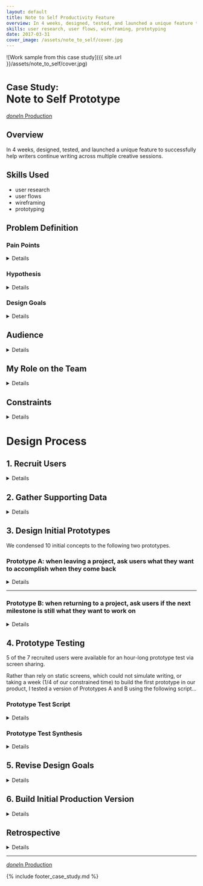 ```yaml
---
layout: default
title: Note to Self Productivity Feature
overview: In 4 weeks, designed, tested, and launched a unique feature to successfully help writers continue writing across multiple creative sessions.
skills: user research, user flows, wireframing, prototyping
date: 2017-03-31
cover_image: /assets/note_to_self/cover.jpg
---
```


![Work sample from this case study]({{ site.url }}/assets/note_to_self/cover.jpg)

# <small>Case Study:</small> <br />Note to Self Prototype

<a href="https://www.therightmargin.com/?ref=avkux" type="button" class="btn btn-success" target="_blank"><i class="material-icons">done</i>In Production</a>

## Overview

In 4 weeks, designed, tested, and launched a unique feature to successfully help writers continue writing across multiple creative sessions.

## Skills Used

* user research
* user flows
* wireframing
* prototyping

## Problem Definition

### Pain Points

<details>
  <p>Coming back to a creative writing project requires remembering:</p>

  <ul>
    <li>where you left off</li>
    <li>what you planned to do next (exemplified by order, dates, or other priority)</li>
    <li>what you wanted to do</li>
    <li>what you want to do now</li>
  </ul>
</details>

### Hypothesis

<details>
  <blockquote>
    <p>
      TheRightMargin can bridge writing sessions to help writers retain context and continue writing via a &quot;note to self&quot; prototype.
    </p>
  </blockquote>
</details>

### Design Goals

<details>

  <p>
    Within TheRightMargin's online writing product:
  </p>

  <pre><code>
1. Preserves a user’s context so they can continue working by writing or planning.
2. Does not become annoying or disruptive with repeat use.
3. Does not force the user to do work they wouldn’t normally do.

    a. Supports writer's process  
    b. Are users coming to TheRightMargin and already doing the things we’re allowing?  
    c. Or are we changing their behavior in some way?  

        - One way to gather insight: existing timer use — are users new to timers?

4. Useful with one project, more useful with more projects.
5. Useful even if user doesn’t return for some time.
6. Increases retention (though hard to prototype)
7. Unique relative to other tools

    a. Definitely writing tools  
    b. Ideally productivity tools

8. Integrates smoothly with current product and feature set

    a. Ties back to vision of goal-driven writing  
    b. Ties back to smart writing tool
  </code></pre>

</details>

## Audience

<details>

  <p>
    I hypothesized the following traits of an ideal prototype tester:
  </p>

  <ol>

    <li>
      <p>
        Writer who leaves post it notes to himself or herself around their workspace.
      </p>
      <p>
        <em>Hypothesis: Our solution should appeal most to those who&#39;ve already taken steps to solve the problem of retaining context by leaving notes to themselves, not writers who&#39;d have to be trained on both the solution and the benefits of retaining context.</em>
      </p>
    </li>

    <li>
      <p>
        Writes regularly enough to need reminders
        <strong>
          a. One project that takes longer than a week
        </strong>
        or
        <strong>
          b. Concurrent projects
        </strong>
      </p>
      <p>
        <em>Hypothesis: Infrequent writers don&#39;t lose context often enough to suffer from the problem our prototype would solve.</em>
      </p>
    </li>

    <li>
      <p>
        Already adopts Getting Things Done (GTD) mindset of writing everything down (i.e. capture phase of GTD)
      </p>
      <p>
        <em>This is an example behavior of item 1 with a corollary from productivity. GTD practices are a strong indicator of existing patterns we can tap into, though it may limit our audience if we only solved their problem.</em>
      </p>
    </li>

  </ol>

</details>

## My Role on the Team

<details>

  <p>
    As Senior UX Designer &amp; Engineer, I worked:
  </p>

  <ul>
    <li>
      to define, test, and implement the prototype
    </li>
    <li>
      with our UX designer to recruit users and run prototype tests
    </li>
    <li>
      with our full-stack engineer to brainstorm technical feasibility of solutions
    </li>
    <li>
      with our Founder to approve design goals and deliverables
    </li>
  </ul>

</details>

## Constraints

<details>

  <ol>
    <li>
      Move from concept to viable prototype collecting real data in 2 sprints (4 weeks).
    </li>
    <li>
      Technical feasibility to create a solution not reliant on interruptive browser modals or prompts.
    </li>
    <li>
      Recruiting testers. I worried about the time to recruit at least 5 testers based on it taking over two weeks in past prototypes for TheRightMargin.
    </li>
  </ol>

</details>

# Design Process

## 1. Recruit Users

<details>
  <p>
    Recently, we began to offer users who wrote into support the ability to opt-in to a UX tester bank for future prototypes. We recruited 7 existing users of TheRightMargin from this UX tester bank within the first week. This was a speedy, welcome relief from casting a broad net to recruit any existing users out of the blue or appealing to local or online writing communities. Thus, we quickly overcame our last constraint.
  </p>
</details>

## 2. Gather Supporting Data

<details>

  <blockquote>
    <p>
      I strongly disagreed with our 3rd design goal:
      <q>Does not force the user to do work they wouldn’t normally do.</q>
    </p>
  </blockquote>

  <p>
    I felt we needed to successfully tap into existing behavior of writers leaving notes to their future selves, rather than encourage new behavior.
  </p>

  <p>
    Our existing product had a corollary that I thought we could learn from—a writing timer. Timed writing exercises are not a new concept to our new product. <strong>I hypothesized that only those who already used timers in their writing used our timer.</strong>
  </p>

  <p>
    I pulled metrics data on users active in the last month who had started or finished TheRightMargin&#39;s writing timer and emailed them:
  </p>

  <pre><code>
Fellow wordsmith,

Art from TheRightMargin here. Thanks for using the timer on our writing tool! Would quickly love to know your impressions so we can improve: Have you used a timer before for your writing? Did our timer help you?

Thanks,
— Art
  </code></pre>

  <p>
    The user responses were largely consistent with my hypothesis about leveraging existing behavior&hellip;
  </p>

  <pre><code>
Yes, I'm always using a timer when I'm writing.

I  like  to  set  the  timer  at  52 minutes and then write. But I use Scrivener for that.
  </code></pre>

  <pre><code>
it does help, but I decided I preferred the “Pomodone” app, which I can link with Todoist, and which synchronizes with my calendar to show how much time I spent working on what.  However, timers for writing are generally very useful.  Have you seen the “mostdangerouswritingapp.com “?  Very scary, and depends on timers: )
  </code></pre>

  <pre><code>
I think there is no tool out there right now, which is tracking actual production "writing" and then giving a picture of the progress the writer is making from let's say typing 500 words in an hour to in 30 mins.
  </code></pre>

  <pre><code>
I've not used a timer for writing prior to this. As a new tool for me, I'm excited to discover it's performative potential. Perhaps it could be likened to "speed chess," in the sense that engagement in the thoughtful act is elevated to a stream of consciousness as a function of time.
  </code></pre>

  <pre><code>
Yes I have used the timer and it was the first time I wrote with a timer since high school. Personally, it helped me feel the pressure to write and have an incentive to get going. It added a simple element of challenge and helps me benchmark my progress.
  </code></pre>

  <p>
    This initial data effectively eliminated the design goal of encouraging new behavior.
  </p>

</details>

## 3. Design Initial Prototypes

We condensed 10 initial concepts to the following two prototypes.

### Prototype A: when leaving a project, ask users what they want to accomplish when they come back

<details>

  <p>
    <strong>Prototype A Hypothesis</strong>
  </p>

  <blockquote>
    <p>
      Asking the right question (i.e. about context) at the right time (i.e. when a user is done working), will help a user continue working next time.
    </p>
  </blockquote>

  <p>
    <strong>Failure indicators:</strong>
  </p>

  <ol>
    <li>Users find the question intrusive</li>
    <li>Users don’t want to answer the question</li>
    <li>Users don’t provide answers that help them in their next working session.</li>
  </ol>

  <p>
    <strong>Success indicators:</strong>
  </p>

  <ol>
    <li>
      Users provide answers that aren’t already in their timeline or top of mind.
    </li>
    <li>
      Users answer “yes” to “Would you use this tactic in other writing tools / in the future?”
    </li>
  </ol>

  <p>
    <img src="{{ site.url }}/assets/note_to_self/prototype_a.jpg" alt="Prototype A flow">
  </p>

  <p>
    The only design goals <strong>NOT</strong> met by Prototype A were:
  </p>

  <pre><code>
2. Does not become annoying or disruptive with repeat use.
    a. Depends on how accurately we can capture user leaving and the UI...
...
5. Useful even if user doesn’t return for some time.
    a. Hopefully, because the last thing you did will be the first thing you’ll see?
  </code></pre>

</details>

---

### Prototype B: when returning to a project, ask users if the next milestone is still what they want to work on

<details>

  <p>
    <strong>Prototype B Hypothesis</strong>
  </p>

  <blockquote>
    <p>
      Asking the right question (i.e. about what’s next to do) at the right time (i.e. when a user comes back to work), will help a user start working.
    </p>
  </blockquote>

  <p>
    <strong>Failure indicators:</strong>
  </p>

  <ol>
    <li>Users find the question intrusive</li>
    <li>Users answer “No” consistently</li>
  </ol>

  <p>
    <strong>Success indicators:</strong>
  </p>

  <ol>
    <li>Users answer “Yes” more often than “No”</li>
    <li>Users add new milestones</li>
  </ol>

  <p>
    <img src="{{ site.url }}/assets/note_to_self/prototype_b.jpg" alt="Prototype B flow">
  </p>

  <p>
    The only design goals <strong>NOT</strong> met by Prototype B were:
  </p>

  <pre><code>
2. Does not become annoying or disruptive with repeat use.
    a. Depends on how frequency of prompt and efficacy after repeat exposure.
  </code></pre>

</details>


## 4. Prototype Testing

5 of the 7 recruited users were available for an hour-long prototype test via screen sharing.

Rather than rely on static screens, which could not simulate writing, or taking a week (1/4 of our constrained time) to build the first prototype in our product, I tested a version of Prototypes A and B using the following script&hellip;

### Prototype Test Script

<details>

  <pre><code>
1. Prep / before interview
    a. Given that all recruits are TheRightMargin users, look up their project data to gauge type of writing they do.
    b. Add user on Skype or Google Hangout
    c. Set up Google Doc for taking notes on user
    d. Set up new Google Doc prototype for user

2. During interview
    a. Q: What type of writing do you do?
    b. Q: A new project you’re itching to write?
    c. Q: Ask user about their current way of keeping context between writing sessions.
    d. Q: How exactly do you currently end your writing sessions?
    e. Share prototype with user, confirm they can edit it
    f. Open the prototype
      Backup writing prompt, in case no active projects:
You've finally managed to discover the secret to immortality. Suddenly, Death appears before you, hands you a business card, and says, "When you realize living forever sucks, call this number, I've got a job offer for you."
    g. First session gap
      i. SESSION 1: Do 3 minutes of freewriting
      ii. Refresh document
      iii. Close eyes to simulate passage of time OVER A WEEK
      iv. Open eyes to simulate passage of time
      v. SESSION 2: Do 3 minutes of freewriting
    h. Second session gap
      i. Ask question about next writing session
          1. Ask either:
              a. Verbally
              b. On-screen somehow
          2. Capture answer either:
              a. Note taker transcribes user answer
              b. User writes down answer
      ii. Refresh document
      iii. Close eyes to simulate passage of time OVER ANOTHER WEEK
      iv. Move user answer to visible place where it’ll be tested
      v. Open eyes to simulate passage of time
      vi. SESSION 3: Do 3 minutes of writing

    How we gauge prototype success
    i. Compare your experience of writing between your sessions
      1. Ideally user reports session 3 being easier than 2 and attributes it to their answer before session 3
      2. Maybe ask explicitly:
        a. were the last 2 sessions were different?
        b. did you notice anything different between sessions 2 and 3?
        c. did the answer you give between 2 and 3 help your next session?
    ii. When would you expect to be asked about your next writing session?
    iii. Where would you expect to see this asked in TheRightMargin?
    iv. Where would you expect to see your answer in TheRightMargin?
    v. Would you use this tactic in other writing tools / in the future?
    vi. Share our risks with prototype

3. After interview
    Thank you follow up email. Ask any clarifying questions. Say we’re open to any more feedback as it occurs.
  </code></pre>

</details>

### Prototype Test Synthesis

<details>

  <blockquote>
    <p>
      How exactly do you currently end your writing sessions? e.g. close browser, save doc, close laptop?
      <strong><em>No consistency.</em></strong>
    </p>
  </blockquote>

  <ol>

    <li>
      1 tester keeps writing open
    </li>

    <li>
      <strong><em>4 testers save and close writing</em></strong>
    </li>

    <li>
      Additional data

      <ol>

        <li>
          <a href="https://www.facebook.com/groups/mikegeffnerpresentswritershelpingwriters/permalink/10154633085286026/?ref=notif&amp;notif_t=group_post_approved&amp;notif_id=1489448381358202">
            <em>Writers Helping Writers</em>
          </a>
          — 2 open, 3 close, 1 both
        </li>

        <li>
          <a href="https://www.facebook.com/groups/WDNWCAttendeeGroup/permalink/613603405505949/">
            <em>WDNWC group</em>
          </a>
          — 2 close, 1 open
        </li>

        <li>
          <a href="https://www.facebook.com/therightmargin/posts/648917121984710">
            <em>TheRightMargin Facebook page</em>
          </a>
          — no responses
        </li>

        <li>
          <a href="https://twitter.com/TheRightMargin/status/841428542118232065">
            <em>Twitter poll</em>
          </a>
          — 1 close
        </li>

        <li>
          Reddit:
          <a href="https://www.reddit.com/r/writing/comments/5z8mqg/when_youre_done_writing_do_you_keep_it_open_or/">
            <em>r/writing</em>
          </a>,
          r/KeepWriting/ — no responses
        </li>

        <li>WriterHangout
          <a href="https://writerhangout.slack.com/archives/general/p1489447897891913">
            <em>#general channel</em>
          </a>
          — 1 open, 1 close, 1 both
        </li>

      </ol>

    </li>

  </ol>

  <blockquote>
    <p>
      How do you currently help yourself between writing sessions? <strong><em>No consistency.</em></strong>
    </p>
  </blockquote>

  <ol>

    <li>
      Morning pages, writing group, reading
    </li>

    <li>
      Archive research on Google Docs to read for later
    </li>

    <li>
      Morning exercise, playing piano between sessions
    </li>

    <li>
      Freewriting, fighting off impostor syndrome and inner critic with persistence
    </li>

    <li>
      Outlining, editorial calendar
    </li>

  </ol>

  <blockquote>
    <p>
      <strong><em>Every participant chose to answer</em></strong> the question at the end of the second session and pretty much <strong><em>worked according to their answers</em></strong>:
    </p>
  </blockquote>

  <ol>

    <li>
      “Direction. So when I come back next time, I have more direction in my freewriting.”
    </li>

    <li>
      “I want to start there in the article when I get back”
    </li>

    <li>
      “when i come back i wanna first review - maybe ask myself some questions. Maybe add structure here and there. And work on these things.”
    </li>

    <li>
      “I'd like to finish editing this article when I return.”
    </li>

    <li>
      “Finish this and prepare it for submission”
    </li>

  </ol>

  <blockquote>
    <p>
      Comparing writing sessions <strong><em>was generally favorable to the prompt</em></strong>:
    </p>
  </blockquote>

  <ol>

    <li>
      The first was the hardest. After the first one, you have a feeling of accomplishment. I held onto that feeling… Third [session] was easier than the second. Maybe because I put down the goal of having more direction.
    </li>

    <li>
      If there was a way to pin a place where this was last, so i don&#39;t have to go back through… i didn&#39;t have to go back from the top, i knew exactly where i was starting, i could go from there with confidence.
    </li>

    <li>
      I like those kinds of prompts. That’s one of things that attracted me to TheRightMargin. The big trick is coming up with questions that are appropriate. … Questions are like loops they help you get into something.
    </li>

    <li>
      The third time was a little quicker because of the note. Each time was not that hard - but third time gave his mind objective.
    </li>

    <li>
      Would be good to see the prompt - and also would be good to see the last few edits she made. She jumps around a lot so it would be helpful to see what she last did. … But always a good thing to ask
    </li>

  </ol>

  <blockquote>
    <p>
      When should TheRightMargin ask?
      <strong><em>No consistency</em></strong>
    </p>
  </blockquote>

  <ol>

    <li>
      A little <strong><em>later</em></strong> in the process.
    </li>

    <li>
      Somewhere <strong><em>in between</em></strong> writing sessions.
    </li>

    <li>
      Maybe <strong><em>at the end</em></strong> of a writing session?
    </li>

    <li>
      Probably <strong><em>at the end of the doc</em></strong>
    </li>

    <li>
      Very useful <strong><em>at the beginning</em></strong>. New chapte
      r/new project/new section.
    </li>

    <li>
      It depends when the best time is &hellip;sometimes it’s <strong><em>in the middle</em></strong> of writing
    </li>

    <li>
      <strong><em>Anytime you leave</em></strong> the writing session
    </li>

  </ol>

  <blockquote>
    <p>
      Where is the answer most helpful? <strong><em>In the content</em></strong>. <em>Biased by Google Doc prototype?</em>
    </p>
  </blockquote>

  <ol>

    <li>
      Personalized email … when you log in or come back to set the tone for the session
    </li>

    <li>
      <strong><em>at the end of the doc</em></strong>
    </li>

    <li>
      Maybe present as a box that floats over - or becomes an integral part of TheRightMargin - creative comments - or thought starters - maybe create a box where i can create “THOUGHT PROVOKING QUESTIONS” where i can add them and maybe you could also and they would be color coded.
    </li>

    <li>
      I would like to see it <strong><em>in the actual content</em></strong> where I left last.
    </li>

    <li>
      Would be similar to what Art did - she’d leave <strong><em>in line in the text</em></strong>. … And then maybe making that a task at the top of the task list.
    </li>

  </ol>

  <blockquote>
    <p>
      Would you use this tactic in other writing tools / in the future?
      <strong><em>Consistently yes.</em></strong>
    </p>
  </blockquote>

  <ol>

    <li>
      Yes, definitely. &hellip; Wants to set more intentions for writing.
    </li>

    <li>
      it&#39;s a new thing, but it has a lot of potential to give you prompts to move to the next step. but i think there is probably something that&#39;s already in TheRightMargin that&#39;s supposed to prompt you to the next deadline rather than to the next activity?
    </li>

    <li>
      What you would do for me is integrate this in the document
    </li>

    <li>
      Has not written that much before. The whole thing started with TheRightMargin. To break down tasks. It’s what he’s always wanted.
    </li>

    <li>
      Yea can see it being useful in the future. Anytime you can know what you want o accomplish when you sit down at the paper and know what you want to do it’s useful.
    </li>

  </ol>

  <blockquote>
    <p>
      The qualitative prototype results were very encouraging after only 2 weeks of design and no engineering time. <strong><em>The biggest remaining risk was implementation given the lack of consistency in when to ask the question.</em></strong>
    </p>
  </blockquote>

</details>

## 5. Revise Design Goals

<details>

  <p>
    Based upon what we learned thus far, we revised our design goals. As we learned from timer users, appealing to new behavior was not a good place to start. Uniqueness was virtually guaranteed based on prototype responses and no longer worth emphasizing.
  </p>

  <pre><code>
1. Make returning to a writing project a seamless, more delightful experience that helps you retain your context (reduce cognitive load)

    a. Help users easily discover the answer upon return to be immediately useful/actionable

2. Make sure it’s delightful/useful for the 1st time as well as the 100th time (no annoying UX!)

    a. Opt out or design a way that you don’t need to

3. The solution should tie back to your writing goals (milestones and tasks in TheRightMargin)

    a. How does this tie back/step forward towards our vision for creating a smarter writing app?

4. Make it discoverable easily upon entering and accessible whenever you want it
5. Do not create an experience that involves exit interruptions
6. This experience should be most useful for projects that you don’t write everyday or longer-form projects
  </code></pre>

</details>

## 6. Build Initial Production Version

<details>

  <p>
    The biggest remaining problem from the initial prototype testing was when to present the note to self or context-preserving question. I quickly began to enumerate TheRightMargin workspace UI and settled on a bottom right placement that wouldn&#39;t distract from ongoing writing or conflict with potential commenting features. Here&#39;s my thought process on paper:
  </p>

  <p>
    <img src="{{ site.url }}/assets/note_to_self/build_placement.jpg" alt="Where should we ask the question?">
  </p>

  <p>
    Then, I fleshed out the entry points and initial flows of this UI. The founder and I quickly scoped these down (i.e. the red ink) for a first version to build:
  </p>

  <p>
    <img src="{{ site.url }}/assets/note_to_self/build_ui.jpg" alt="Note to self entry points">
  </p>

  <p>
    I defined more precise states and flows:
  </p>

  <p>
    <img src="{{ site.url }}/assets/note_to_self/build_leave_flows.jpg" alt="Note to self states and flows">
  </p>

  <p>
    And even sketched Prototype B, which unfortunately wasn&#39;t implemented due to time constraints:
  </p>

  <p>
    <img src="{{ site.url }}/assets/note_to_self/build_return_flows.jpg" alt="Prototype B implementation sketch">
  </p>

  <hr>

  <p>
    Here&#39;s what made it into production on <a href="https://www.therightmargin.com/?ref=avkux">TheRightMargin in March 2017</a>.
  </p>

  <p>
    The main affordance uses the language of <strong>&quot;Done working for now?&quot;</strong> to support both notes that relate directly to writing and other non-writing work (planning, brainstorming, research, outlining, etc.) that TheRightMargin currently supports.
  </p>

  <p>
    The UI <em>subtly</em> draws attention to itself by pulsating the affordance at the bottom 30 minutes into a writing session:
  </p>

  <p>
    <img src="{{ site.url }}/assets/note_to_self/production_pulse.gif" alt="Production build v1">
  </p>

  <p>
    The feature can also be manually triggered at any other time, in case 30 minutes doesn&#39;t work for the current writing session&hellip;
  </p>

  <p>
    <img src="{{ site.url }}/assets/note_to_self/production_v1.gif" alt="Production build v1">
  </p>

  <p>
    It provides basic error checking for task length and it saves the notes to self in the most visible place for next time (the top of the current milestone).
  </p>

  <p>
    I instrumented the following metrics to measure the success of the first production version:
  </p>

  <ol>

    <li>
      a new <code>Opened Note to Self</code> event when clicking the affordance with a <code>content</code> property for comparing future CTA copy iterations.
    </li>

    <li>
      a new <code>task_count</code> property on the existing <code>Added Task</code> event: how many tasks were added simultaneously (blank in normal flow, 1+ in Note to Self flow)
    </li>

  </ol>

</details>

## Retrospective

<details>

  <p>
    We hit our goals within our constraints, but it's too early to gauge success without collecting more production metrics and user feedback over a longer period of time.
  </p>

  <p>
    The prototype tests were successful in discovering viable solutions to the pain of continuing to write across sessions. Implementation proved to be the biggest challenge as we had to pick a version we can build within the remaining time, rather than the ideal one. The 30 minute interval and general entry point to the UI still feel like untested hypotheses. Usability testing or even screen captures of longer sessions could begin to illuminate their effectiveness in the product.
  </p>

  <p>
    Production feels incomplete without the Prototype B implementation to close the loop on how to rebuild context by drawing attention to the note(s) to self from the previous session, after a reasonable interval of time.
  </p>

</details>

<hr>

<a href="https://www.therightmargin.com/?ref=avkux" type="button" class="btn btn-success" target="_blank"><i class="material-icons">done</i>In Production</a>

{% include footer_case_study.md %}
